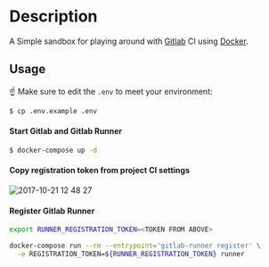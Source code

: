 # Description

A Simple sandbox for playing around with [Gitlab](https://about.gitlab.com) CI using [Docker](https://www.docker.com).

## Usage

:point_up: Make sure to edit the `.env` to meet your environment:

```bash
$ cp .env.example .env
```

#### Start Gitlab and Gitlab Runner

```bash
$ docker-compose up -d
```

#### Copy registration token from project CI settings

![2017-10-21 12 48 27](https://user-images.githubusercontent.com/2243323/31851019-54c8df52-b666-11e7-942b-e3d15043c550.png)

#### Register Gitlab Runner

```bash
export RUNNER_REGISTRATION_TOKEN=<TOKEN FROM ABOVE>

docker-compose run --rm --entrypoint='gitlab-runner register' \
  -e REGISTRATION_TOKEN=${RUNNER_REGISTRATION_TOKEN} runner
```
